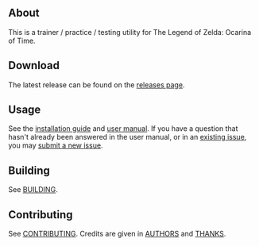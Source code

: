 ## About
This is a trainer / practice / testing utility for The Legend of Zelda: Ocarina of Time.

## Download
The latest release can be found on the [releases page](https://github.com/glankk/gz/releases).

## Usage
See the [installation guide](https://github.com/glankk/gz/blob/master/INSTALL.md) and
[user manual](https://github.com/glankk/gz/blob/master/USAGE.md).
If you have a question that hasn't already been answered in the user manual,
or in an [existing issue](https://github.com/glankk/gz/issues),
you may [submit a new issue](https://github.com/glankk/gz/issues/new).

## Building
See [BUILDING](https://github.com/glankk/gz/blob/master/BUILDING.md).

## Contributing
See [CONTRIBUTING](https://github.com/glankk/gz/blob/master/CONTRIBUTING.md).
Credits are given in [AUTHORS](https://github.com/glankk/gz/blob/master/AUTHORS)
and [THANKS](https://github.com/glankk/gz/blob/master/THANKS).
